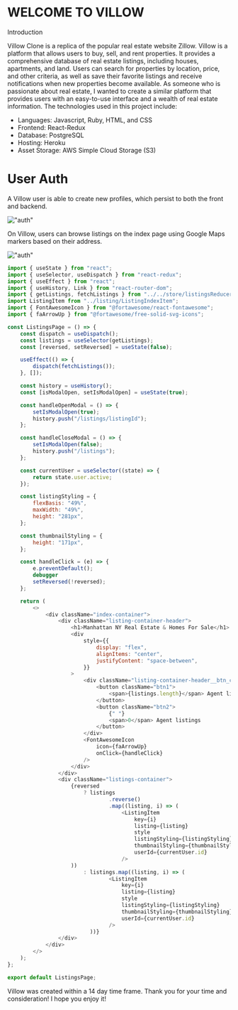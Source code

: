 # WELCOME TO VILLOW

Introduction

Villow Clone is a replica of the popular real estate website Zillow. Villow is a platform that allows users to buy, sell, and rent properties. It provides a comprehensive database of real estate listings, including houses, apartments, and land. Users can search for properties by location, price, and other criteria, as well as save their favorite listings and receive notifications when new properties become available. As someone who is passionate about real estate, I wanted to create a similar platform that provides users with an easy-to-use interface and a wealth of real estate information. The technologies used in this project include:


- Languages: Javascript, Ruby, HTML, and CSS
- Frontend: React-Redux
- Database: PostgreSQL
- Hosting: Heroku
- Asset Storage: AWS Simple Cloud Storage (S3)


# User Auth
A Villow user is able to create new profiles, which persist to both the front and backend.


!["auth"](./frontend/src/components/assets/auth.png)


On Villow, users can browse listings on the index page using Google Maps markers based on their address.

!["auth"](./frontend/src/components/assets/index.png)

```javascript
import { useState } from "react";
import { useSelector, useDispatch } from "react-redux";
import { useEffect } from "react";
import { useHistory, Link } from "react-router-dom";
import { getListings, fetchListings } from "../../store/listingsReducer";
import ListingItem from "../listing/ListingIndexItem";
import { FontAwesomeIcon } from "@fortawesome/react-fontawesome";
import { faArrowUp } from "@fortawesome/free-solid-svg-icons";

const ListingsPage = () => {
	const dispatch = useDispatch();
	const listings = useSelector(getListings);
	const [reversed, setReversed] = useState(false);

	useEffect(() => {
		dispatch(fetchListings());
	}, []);

	const history = useHistory();
	const [isModalOpen, setIsModalOpen] = useState(true);

	const handleOpenModal = () => {
		setIsModalOpen(true);
		history.push("/listings/listingId");
	};

	const handleCloseModal = () => {
		setIsModalOpen(false);
		history.push("/listings");
	};

	const currentUser = useSelector((state) => {
		return state.user.active;
	});

	const listingStyling = {
		flexBasis: "49%",
		maxWidth: "49%",
		height: "281px",
	};

	const thumbnailStyling = {
		height: "171px",
	};

	const handleClick = (e) => {
		e.preventDefault();
		debugger
		setReversed(!reversed);
	};

	return (
		<>
			<div className="index-container">
				<div className="listing-container-header">
					<h1>Manhattan NY Real Estate & Homes For Sale</h1>
					<div
						style={{
							display: "flex",
							alignItems: "center",
							justifyContent: "space-between",
						}}
					>
						<div className="listing-container-header__btn_container">
							<button className="btn1">
								<span>{listings.length}</span> Agent listings
							</button>
							<button className="btn2">
								{" "}
								<span>0</span> Agent listings
							</button>
						</div>
						<FontAwesomeIcon
							icon={faArrowUp}
							onClick={handleClick}
						/>
					</div>
				</div>
				<div className="listings-container">
					{reversed
						? listings
								.reverse()
								.map((listing, i) => (
									<ListingItem
										key={i}
										listing={listing}
										style
										listingStyling={listingStyling}
										thumbnailStyling={thumbnailStyling}
										userId={currentUser.id}
									/>
					))
						: listings.map((listing, i) => (
								<ListingItem
									key={i}
									listing={listing}
									style
									listingStyling={listingStyling}
									thumbnailStyling={thumbnailStyling}
									userId={currentUser.id}
								/>
						  ))}
				</div>
			</div>
		</>
	);
};

export default ListingsPage;

```

Villow was created within a 14 day time frame. Thank you for your time and consideration! I hope you enjoy it!

